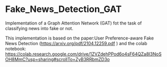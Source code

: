 # Fake_News_Detection_GAT

Implementation of a Graph Attention Network (GAT) fot the task of classifying news into fake or not.

This implementation is based on the paper:User Preference-aware Fake News Detection (https://arxiv.org/pdf/2104.12259.pdf )
and the colab notebook: https://colab.research.google.com/drive/1ZVZdehPPod6o4sF64QZa8I3NoSOH8MmC?usp=sharing#scrollTo=ZyB3RRbmZD3o
